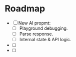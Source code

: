 # Roadmap

- [ ] New AI propmt:
    - [ ] Playground debugging.
    - [ ] Parse response.
    - [ ] Internal state & API logic.
- [ ] 
- [ ] 
